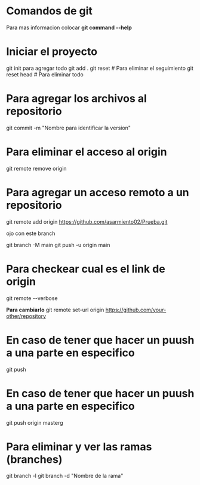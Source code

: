 # Comandos de git

Para mas informacion colocar 
    **git command --help** 
# Iniciar el proyecto
git init 
para agregar todo
git add .
git reset # Para eliminar el seguimiento
git reset head # Para eliminar todo
# Para agregar los archivos al repositorio
git commit -m "Nombre para identificar la version" 

# Para eliminar el acceso al origin
git remote remove origin

# Para agregar un acceso remoto a un repositorio

git remote add origin https://github.com/asarmiento02/Prueba.git

ojo con este branch

git branch -M main
git push -u origin main

# Para checkear cual es el link de origin

git remote --verbose

**Para cambiarlo**
git remote set-url origin https://github.com/your-other/repository


# En caso de tener que hacer un puush a una parte en especifico
git push

# En caso de tener que hacer un puush a una parte en especifico
git push origin masterg


# Para eliminar y ver las ramas (branches)

git branch -l
git branch -d "Nombre de la rama" 
